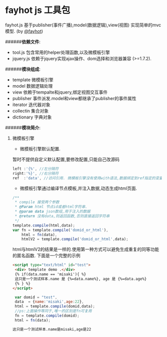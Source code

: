 fayhot js 工具包
======
[@fayhot]:http://weibo.com/misaki07
fayhot.js 基于publisher(事件广播),model(数据逻辑),view(视图) 实现简单的mvc模型. (by [@fayhot])

######**依赖文件**:
+ tool.js   包含常用的helper处理函数,以及微模板引擎
+ jquery.js 依赖于jquery实现ajax操作、dom选择和浏览器兼容 (>=1.7.2).

######**模块组成**:
+ template 微模板引擎
+ model    数据逻辑处理
+ view     依赖于tempalte和jquery,绑定视图交互事件
+ publisher 事件派发.model和view都继承了publisher的事件属性
+ iterator  迭代器对象
+ collectin 集合对象
+ dictionary 字典对象

######**模块简介**:
1. 微模板引擎
   
   + 微模板引擎默认配置.
   
   暂时不提供自定义默认配置,要修改配置,只能自己改源码
   
   ```js
   left :'{%', //左分隔符
   right:'%}', //右分隔符
   ref  :'data', //访问引用. 微模板引擎没有使用with语法,数据绑定到ref指定的变量上.默认为data
   ```
   + 微模板引擎通过编译节点模板,并注入数据,动态生成html页面.

   ```js
   /**
    * compile 接受两个参数
    * @Param html 节点id或者html字符串.
    * @param data json数组,用于注入的数据
    * @return 没有data,则返回函数,否则直接返回字符串
    */
   template.compile(html,data);
   var fn = template.compile('domid_or_html'),
       html = fn(data),
       htmlV2 = template.compile('domid_or_html',data);
   ```
   html与htmlV2的结果是一样的.使用第一种方式可以避免生成重复的同等功能的匿名函数.
   下面是一个完整的示例
   ```html
   <script type="text/html" id="test">
    <div> template demo .</div>
    {% if(data.name == 'misaki'){ %}
    这只是一个测试样本.name 是 {%=data.name%}, age 是 {%=data.age%}
    {% } %}
   </script>
   ```
   ```js
    var domid = "test",
    data  = {name:'misaki',age:22},
    html = template.compile(domid,data);
    //ps:上面操作等同于,唯一的区别是fn可复用
    fn = template.compile(domid);
    html = fn(data);
   ```
   ```html
   这只是一个测试样本.name是misaki,age是22
   ```
